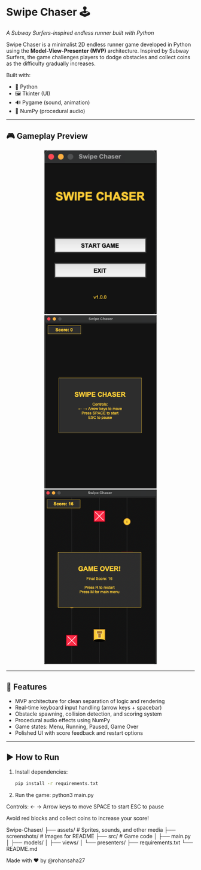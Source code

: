# Swipe Chaser 🕹️  
*A Subway Surfers-inspired endless runner built with Python*

Swipe Chaser is a minimalist 2D endless runner game developed in Python using the **Model-View-Presenter (MVP)** architecture. Inspired by Subway Surfers, the game challenges players to dodge obstacles and collect coins as the difficulty gradually increases.

Built with:
- 🐍 Python
- 🖼️ Tkinter (UI)
- 🔊 Pygame (sound, animation)
- 🧮 NumPy (procedural audio)

---

## 🎮 Gameplay Preview

<p align="center">
  <img src="screenshots/menu.png" width="300"/>
  <img src="screenshots/tutorial.png" width="300"/>
<!-- <img src="screenshots/ingame.png" width="300"/> -->  
  <img src="screenshots/gameover1.png" width="300"/>
</p>

---

## 🚀 Features

- MVP architecture for clean separation of logic and rendering
- Real-time keyboard input handling (arrow keys + spacebar)
- Obstacle spawning, collision detection, and scoring system
- Procedural audio effects using NumPy
- Game states: Menu, Running, Paused, Game Over
- Polished UI with score feedback and restart options

---

## ▶️ How to Run

1. Install dependencies:
   ```bash
   pip install -r requirements.txt
2. Run the game:
   python3 main.py

Controls:
← → Arrow keys to move
SPACE to start
ESC to pause

Avoid red blocks and collect coins to increase your score!

Swipe-Chaser/
├── assets/              # Sprites, sounds, and other media
├── screenshots/         # Images for README
├── src/                 # Game code
│   ├── main.py
│   ├── models/
│   ├── views/
│   └── presenters/
├── requirements.txt
└── README.md

Made with ❤️ by @rohansaha27
